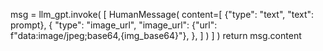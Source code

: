 msg = llm_gpt.invoke(
        [
            HumanMessage(
                content=[
                    {"type": "text", "text": prompt},
                    {
                        "type": "image_url",
                        "image_url": {"url": f"data:image/jpeg;base64,{img_base64}"},
                    },
                ]
            )
        ]
    )
    return msg.content
